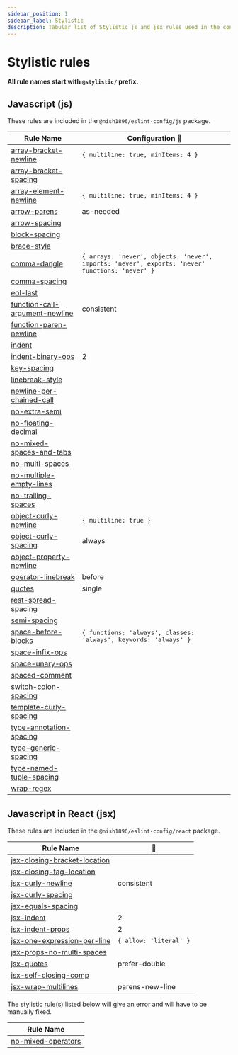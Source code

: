 ```yaml
---
sidebar_position: 1
sidebar_label: Stylistic
description: Tabular list of Stylistic js and jsx rules used in the config.
---
```


# Stylistic rules

**All rule names start with `@stylistic/` prefix.** 

## **Javascript (js)**

These rules are included in the `@nish1896/eslint-config/js` package.

|Rule Name| Configuration 🔧|
|-|-|
|[array-bracket-newline](https://eslint.style/rules/default/array-bracket-newline) | `{ multiline: true, minItems: 4 }` |
|[array-bracket-spacing](https://eslint.style/rules/default/array-bracket-spacing)||
|[array-element-newline](https://eslint.style/rules/default/array-element-newline)| `{ multiline: true, minItems: 4 }` |
|[arrow-parens](https://eslint.style/rules/default/arrow-parens)| as-needed |
|[arrow-spacing](https://eslint.style/rules/default/arrow-spacing)||
|[block-spacing](https://eslint.style/rules/default/block-spacing)||
|[brace-style](https://eslint.style/rules/default/brace-style)||
|[comma-dangle](https://eslint.style/rules/default/comma-dangle)| `{ arrays: 'never', objects: 'never', imports: 'never', exports: 'never' functions: 'never' }` |
|[comma-spacing](https://eslint.style/rules/default/comma-spacing)||
|[eol-last](https://eslint.style/rules/default/eol-last)||
|[function-call-argument-newline](https://eslint.style/rules/default/function-call-argument-newline)| consistent |
|[function-paren-newline](https://eslint.style/rules/default/function-paren-newline)|| consistent |
|[indent](https://eslint.style/rules/default/indent)|| 2 |
|[indent-binary-ops](https://eslint.style/rules/default/indent-binary-ops)| 2 |
|[key-spacing](https://eslint.style/rules/default/key-spacing)||
|[linebreak-style](https://eslint.style/rules/default/linebreak-style)||
|[newline-per-chained-call](https://eslint.style/rules/default/newline-per-chained-call)||
|[no-extra-semi](https://eslint.style/rules/default/no-extra-semi)||
|[no-floating-decimal](https://eslint.style/rules/default/no-floating-decimal)||
|[no-mixed-spaces-and-tabs](https://eslint.style/rules/default/no-mixed-spaces-and-tabs)||
|[no-multi-spaces](https://eslint.style/rules/default/no-multi-spaces)||
|[no-multiple-empty-lines](https://eslint.style/rules/default/no-multiple-empty-lines)||
|[no-trailing-spaces](https://eslint.style/rules/default/no-trailing-spaces)||
|[object-curly-newline](https://eslint.style/rules/default/object-curly-newline)| `{ multiline: true }` |
|[object-curly-spacing](https://eslint.style/rules/default/object-curly-spacing)| always |
|[object-property-newline](https://eslint.style/rulesobject-property-newline)||
|[operator-linebreak](https://eslint.style/rules/default/operator-linebreak)| before |
|[quotes](https://eslint.style/rules/default/quotes)| single |
|[rest-spread-spacing](https://eslint.style/rules/default/rest-spread-spacing)||
|[semi-spacing](https://eslint.style/rules/default/semi-spacing)||
|[space-before-blocks](https://eslint.style/rules/default/space-before-blocks)| `{ functions: 'always', classes: 'always', keywords: 'always' }` |
|[space-infix-ops](https://eslint.style/rules/default/space-infix-ops)||
|[space-unary-ops](https://eslint.style/rules/default/space-unary-ops)||
|[spaced-comment](https://eslint.style/rules/default/spaced-comment)||
|[switch-colon-spacing](https://eslint.style/rules/default/switch-colon-spacing)||
|[template-curly-spacing](https://eslint.style/rules/default/template-curly-spacing)||
|[type-annotation-spacing](https://eslint.style/rules/default/type-annotation-spacing)||
|[type-generic-spacing](https://eslint.style/rules/default/type-generic-spacing)||
|[type-named-tuple-spacing](https://eslint.style/rules/default/type-named-tuple-spacing)||
|[wrap-regex](https://eslint.style/rules/default/wrap-regex)||

## **Javascript in React (jsx)**

These rules are included in the `@nish1896/eslint-config/react` package.

|Rule Name|🔧|
|-|-|
|[jsx-closing-bracket-location](https://eslint.style/rules/default/jsx-closing-bracket-location)||
|[jsx-closing-tag-location](https://eslint.style/rules/default/jsx-closing-tag-location)||
|[jsx-curly-newline](https://eslint.style/rules/default/jsx-curly-newline)|consistent |
|[jsx-curly-spacing](https://eslint.style/rules/default/jsx-curly-spacing)||
|[jsx-equals-spacing](https://eslint.style/rules/default/jsx-curly-spacing)||
|[jsx-indent](https://eslint.style/rules/default/jsx-indent)| 2 |
|[jsx-indent-props](https://eslint.style/rules/default/jsx-indent-props)| 2 |
|[jsx-one-expression-per-line](https://eslint.style/rules/default/jsx-one-expression-per-line)| `{ allow: 'literal' }` |
|[jsx-props-no-multi-spaces](https://eslint.style/rules/default/jsx-props-no-multi-spaces)||
|[jsx-quotes](https://eslint.style/rules/default/jsx-quotes)| prefer-double |
|[jsx-self-closing-comp](https://eslint.style/rules/default/jsx-self-closing-comp)||
|[jsx-wrap-multilines](https://eslint.style/rules/default/jsx-wrap-multilines)| parens-new-line |


The stylistic rule(s) listed below will give an error and will have to be manually fixed.

| Rule Name |
|-|
|[no-mixed-operators](https://eslint.style/rules/default/no-mixed-operators)|
